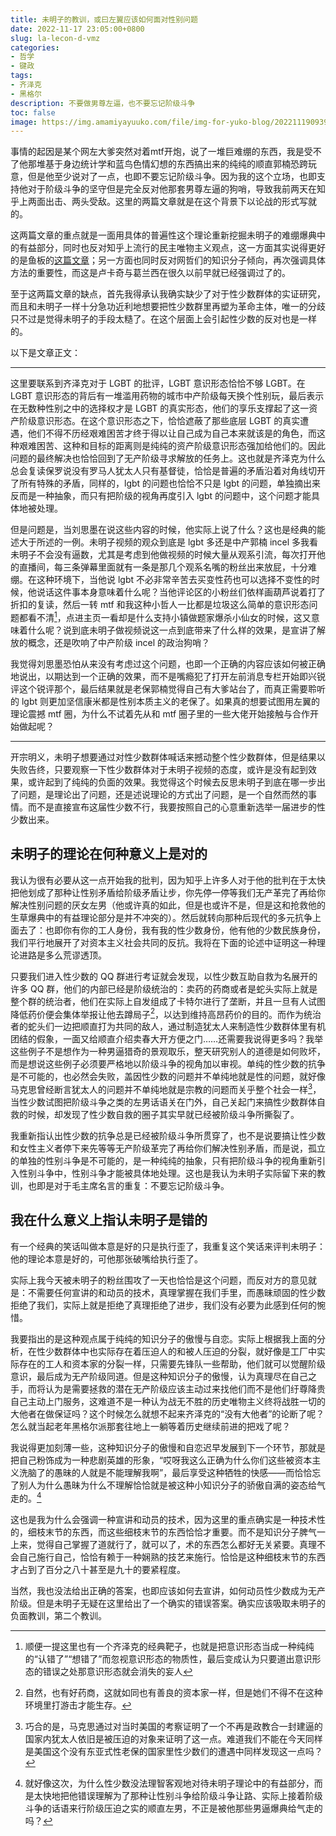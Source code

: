 ```yaml
---
title: 未明子的教训，或曰左翼应该如何面对性别问题
date: 2022-11-17 23:05:00+0800
slug: la-lecon-d-vmz
categories:
- 哲学
- 键政
tags:
- 齐泽克
- 黑格尔
description: 不要做男尊左逼，也不要忘记阶级斗争
toc: false
image: https://img.amamiyayuuko.com/file/img-for-yuko-blog/202211190939946.gif
---
```


事情的起因是某个网左大爹突然对着mtf开炮，说了一堆巨难绷的东西，我是受不了他那堆基于身边统计学和蓝鸟色情幻想的东西搞出来的纯纯的顺直郭楠恐跨玩意，但是他至少说对了一点，也即不要忘记阶级斗争。因为我的这个立场，也即支持他对于阶级斗争的坚守但是完全反对他那套男尊左逼的狗哨，导致我前两天在知乎上两面出击、两头受敌。这里的两篇文章就是在这个背景下以论战的形式写就的。

这两篇文章的重点就是一面用具体的普遍性这个理论重新挖掘未明子的难绷爆典中的有益部分，同时也反对知乎上流行的民主唯物主义观点，这一方面其实说得更好的是鱼板的[这篇文章](https://yuukoamamiya.github.io/memo/%E9%B1%BC%E6%9D%BF%EF%BC%9A%E4%B8%BA%E4%BB%80%E4%B9%88%E6%97%A0%E4%BA%A7%E9%98%B6%E7%BA%A7%E4%B8%8D%E6%98%AF%E5%A4%9A%E5%85%83%E8%BA%AB%E4%BB%BD%E4%B8%AD%E7%9A%84%E4%B8%80%E7%A7%8D%EF%BC%9F%E2%80%94%E2%80%94%E5%85%BC%E8%AE%BA%E7%94%B5%E5%BD%B1%E3%80%8A%E7%BD%97%E9%A9%AC%E3%80%8B%E5%A6%82%E4%BD%95%E5%8F%8D%E6%98%A0%E4%BA%86%E6%AF%9B%E6%B3%BD%E4%B8%9C%E6%80%9D%E6%83%B3.html)；另一方面也同时反对网哲们的知识分子倾向，再次强调具体方法的重要性，而这是卢卡奇与葛兰西在很久以前早就已经强调过了的。

至于这两篇文章的缺点，首先我得承认我确实缺少了对于性少数群体的实证研究，而且和未明子一样十分急功近利地想要把性少数群里再塑为革命主体，唯一的分歧只不过是觉得未明子的手段太糙了。在这个层面上会引起性少数的反对也是一样的。

以下是文章正文：

---

这里要联系到齐泽克对于 LGBT 的批评，LGBT 意识形态恰恰不够 LGBT。在 LGBT 意识形态的背后有一堆滥用药物的城市中产阶级每天换个性别玩，最后表示在无数种性别之中的选择权才是 LGBT 的真实形态，他们的享乐支撑起了这一资产阶级意识形态。在这个意识形态之下，恰恰遮蔽了那些底层 LGBT 的真实遭遇，他们不得不历经艰难困苦才终于得以让自己成为自己本来就该是的角色，而这种艰难困苦、这种和目标的距离则是纯纯的资产阶级意识形态强加给他们的。因此问题的最终解决也恰恰回到了无产阶级寻求解放的任务上。这也就是齐泽克为什么总会复读保罗说没有罗马人犹太人只有基督徒，恰恰是普遍的矛盾沿着对角线切开了所有特殊的矛盾，同样的，lgbt 的问题也恰恰不只是 lgbt 的问题，单独摘出来反而是一种抽象，而只有把阶级的视角再度引入 lgbt 的问题中，这个问题才能具体地被处理。

但是问题是，当刘思墨在说这些内容的时候，他实际上说了什么？这也是经典的能述大于所述的一例。未明子视频的观众到底是 lgbt 多还是中产郭楠 incel 多我看未明子不会没有逼数，尤其是考虑到他做视频的时候大量从观系引流，每次打开他的直播间，每三条弹幕里面就有一条是那几个观系名嘴的粉丝出来放屁，十分难绷。在这种环境下，当他说 lgbt 不必非常辛苦去买变性药也可以选择不变性的时候，他说话这件事本身意味着什么呢？当他评论区的小粉丝们依样画葫芦说着打了折扣的复读，然后一转 mtf 和我这种小哲人一比都是垃圾这么简单的意识形态问题都看不清[^1]，点进主页一看却是什么支持小镇做题家爆杀小仙女的时候，这又意味着什么呢？说到底未明子做视频说这一点到底带来了什么样的效果，是宣讲了解放的概念，还是吹响了中产阶级 incel 的政治狗哨？

我觉得刘思墨恐怕从来没有考虑过这个问题，也即一个正确的内容应该如何被正确地说出，以期达到一个正确的效果，而不是嘴瘾犯了打开左前消息专栏开始即兴锐评这个锐评那个，最后结果就是老保郭楠觉得自己有大爹站台了，而真正需要聆听的 lgbt 则更加坚信康米都是性别本质主义的老保了。如果真的想要试图用左翼的理论震撼 mtf 圈，为什么不试着先从和 mtf 圈子里的一些大佬开始接触与合作开始做起呢？

[^1]: 顺便一提这里也有一个齐泽克的经典靶子，也就是把意识形态当成一种纯纯的“认错了”“想错了”而忽视意识形态的物质性，最后变成认为只要道出意识形态的错误之处那意识形态就会消失的妄人

---

开宗明义，未明子想要通过对性少数群体喊话来撼动整个性少数群体，但是结果以失败告终，只要观察一下性少数群体对于未明子视频的态度，或许是没有起到效果，或许起到了纯纯的负面的效果。我觉得这个时候去反思未明子到底在哪一步出了问题，是理论出了问题，还是述说理论的方式出了问题，是一个自然而然的事情。而不是直接宣布这届性少数不行，我要按照自己的心意重新选举一届进步的性少数出来。

## 未明子的理论在何种意义上是对的

我认为很有必要从这一点开始我的批判，因为知乎上许多人对于他的批判在于太快把他划成了那种让性别矛盾给阶级矛盾让步，你先停一停等我们无产革完了再给你解决性别问题的厌女左男（他或许真的如此，但是也或许不是，但是这和抢救他的生草爆典中的有益理论部分是并不冲突的）。然后就转向那种后现代的多元抗争上面去了：也即你有你的工人身份，我有我的性少数身份，他有他的少数民族身份，我们平行地展开了对资本主义社会共同的反抗。我将在下面的论述中证明这一种理论进路是多么荒谬透顶。

只要我们进入性少数的 QQ 群进行考证就会发现，以性少数互助自救为名展开的许多 QQ 群，他们的内部已经是阶级统治的：卖药的药商或者是蛇头实际上就是整个群的统治者，他们在实际上自发组成了卡特尔进行了垄断，并且一旦有人试图降低药价便会集体举报让他去蹲局子[^2]，以达到维持高昂药价的目的。而作为统治者的蛇头们一边把顺直打为共同的敌人，通过制造犹太人来制造性少数群体里有机团结的假象，一面又给顺直介绍卖春大开方便之门……还需要我说得更多吗？我举这些例子不是想作为一种男逼猎奇的景观取乐，整天研究别人的道德是如何败坏，而是想说这些例子必须要严格地以阶级斗争的视角加以审视。单纯的性少数的抗争是不可能的，也必然会失败，盖因性少数的问题并不单纯地就是性的问题，就好像马克思曾经断言犹太人的问题并不单纯地就是宗教的问题而关乎整个社会一样[^3]，当性少数试图把阶级斗争之类的左男话语关在门外，自己关起门来搞性少数群体自救的时候，却发现了性少数自救的圈子其实早就已经被阶级斗争所撕裂了。

我重新指认出性少数的抗争总是已经被阶级斗争所贯穿了，也不是说要搞让性少数和女性主义者停下来先等等无产阶级革完了再给你们解决性别矛盾，而是说，孤立的单独的性别斗争是不可能的，是一种纯纯的抽象，只有把阶级斗争的视角重新引入性别斗争中，性别斗争才能被具体地处理。这也是我认为未明子实际留下来的教训，也即是对于毛主席名言的重复：不要忘记阶级斗争。

## 我在什么意义上指认未明子是错的

有一个经典的笑话叫做本意是好的只是执行歪了，我重复这个笑话来评判未明子：他的理论本意是好的，可他那张破嘴给执行歪了。

实际上我今天被未明子的粉丝围攻了一天也恰恰是这个问题，而反对方的意见就是：不需要任何宣讲的和动员的技术，真理掌握在我们手里，而愚昧顽固的性少数拒绝了我们，实际上就是拒绝了真理拒绝了进步，我们没有必要为此感到任何的惋惜。

我要指出的是这种观点属于纯纯的知识分子的傲慢与自恋。实际上根据我上面的分析，在性少数群体中也实际存在着压迫人的和被人压迫的分裂，就好像是工厂中实际存在的工人和资本家的分裂一样，只需要先锋队一些帮助，他们就可以觉醒阶级意识，最后成为无产阶级同道。但是这种知识分子的傲慢，认为真理尽在自己之手，而将认为是需要拯救的潜在无产阶级应该主动过来找他们而不是他们纡尊降贵自己主动上门服务，这难道不是一种认为战无不胜的历史唯物主义终将战胜一切的大他者在做保证吗？这个时候怎么就想不起来齐泽克的“没有大他者”的论断了呢？怎么就当起老年黑格尔派那套往地上一躺等着历史继续前进的把戏了呢？

我说得更加刻薄一些，这种知识分子的傲慢和自恋迟早发展到下一个环节，那就是把自己粉饰成为一种悲剧英雄的形象，“哎呀我这么正确为什么你们这些被资本主义洗脑了的愚昧的人就是不能理解我啊”，最后享受这种牺牲的快感——而恰恰忘了别人为什么愚昧为什么不理解恰恰就是被这种小知识分子的骄傲自满的姿态给气走的。[^4]

这也是我为什么会强调一种宣讲和动员的技术，因为这里的重点确实是一种技术性的，细枝末节的东西，而这些细枝末节的东西恰恰才重要。而不是知识分子脾气一上来，觉得自己掌握了道就行了，就可以了，术的东西怎么都好无关紧要。真理不会自己施行自己，恰恰有赖于一种娴熟的技艺来施行。恰恰是这种细枝末节的东西才占到了百分之八十甚至是九十的要紧程度。

当然，我也没法给出正确的答案，也即应该如何去宣讲，如何动员性少数成为无产阶级。但是未明子无疑在这里给出了一个确实的错误答案。确实应该吸取未明子的负面教训，第二个教训。

[^2]: 自然，也有好药商，这就如同也有善良的资本家一样，但是她们不得不在这种环境里打游击才能生存。
[^3]: 巧合的是，马克思通过对当时美国的考察证明了一个不再是政教合一封建逼的国家内犹太人依旧是被压迫的对象来证明了这一点。难道我们不能在今天同样是美国这个没有东亚式性老保的国家里性少数们的遭遇中同样发现这一点吗？
[^4]: 就好像这次，为什么性少数没法理智客观地对待未明子理论中的有益部分，而是太快地把他错误理解为了那种让性别斗争给阶级斗争让路、实际上接着阶级斗争的话语来行阶级压迫之实的顺直左男，不正是被他那些男逼爆典给气走的吗？
